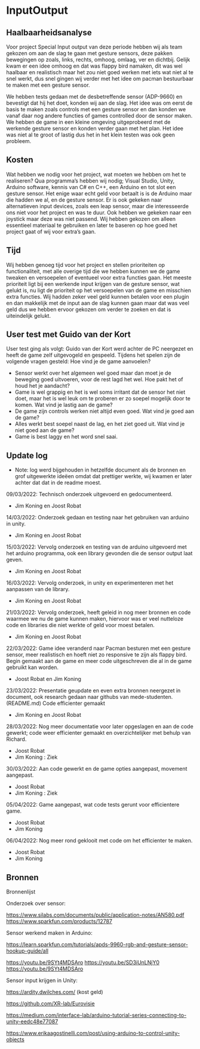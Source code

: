 # InputOutput

## Haalbaarheidsanalyse
Voor project Special Input output van deze periode hebben wij als team gekozen om aan de slag te gaan met gesture sensors, deze pakken bewegingen op zoals, links, rechts, omhoog, omlaag, ver en dichtbij.
Gelijk kwam er een idee omhoog en dat was flappy bird namaken, dit was wel haalbaar en realistisch maar het zou niet goed werken met iets wat niet al te snel werkt, dus snel gingen wij verder met het idee om pacman bestuurbaar te maken met een gesture sensor.

We hebben tests gedaan met de desbetreffende sensor (ADP-9660) en bevestigt dat hij het doet, konden wij aan de slag. Het idee was om eerst de basis te maken zoals controls met een gesture sensor en dan konden we vanaf daar nog andere functies of games controlled door de sensor maken. We hebben de game in een kleine omgeving uitgeprobeerd met de werkende gesture sensor en konden verder gaan met het plan. Het idee was niet al te groot of lastig dus het in het klein testen was ook geen probleem.

## Kosten
Wat hebben we nodig voor het project, wat moeten we hebben om het te realiseren? 
Qua programma’s hebben wij nodig; Visual Studio, Unity, Arduino software, kennis van C# en C++, een Arduino en tot slot een gesture sensor.
Het enige waar echt geld voor betaalt is is de Arduino maar die hadden we al, en de gesture sensor.
Er is ook gekeken naar alternatieven input devices, zoals een leap sensor, maar die interesseerde ons niet voor het project en was te duur.
Ook hebben we gekeken naar een joystick maar deze was niet passend.
Wij hebben gekozen om alleen essentieel materiaal te gebruiken en later te baseren op hoe goed het project gaat of wij voor extra’s gaan.

## Tijd
Wij hebben genoeg tijd voor het project en stellen prioriteiten op functionaliteit, met alle overige tijd die we hebben kunnen we de game tweaken en versoepelen of eventueel voor extra functies gaan.
Het meeste prioriteit ligt bij een werkende input krijgen van de gesture sensor, wat gelukt is, nu ligt de prioriteit op het versoepelen van de game en misschien extra functies.
Wij hadden zeker veel geld kunnen betalen voor een plugin en dan makkelijk met de input aan de slag kunnen gaan maar dat was veel geld dus we hebben ervoor gekozen om verder te zoeken en dat is uiteindelijk gelukt.

## User test met Guido van der Kort
User test ging als volgt:
Guido van der Kort werd achter de PC neergezet en heeft de game zelf uitgevogeld en gespeeld.
Tijdens het spelen zijn de volgende vragen gesteld:
Hoe vind je de game aanvoelen?
  -   Sensor werkt over het algemeen wel goed maar dan moet je de beweging goed uitvoeren, voor de rest lagd het wel.
Hoe pakt het of houd het je aandacht?
  -   Game is wel grappig en het is wel soms irritant dat de sensor het niet doet, maar het is wel leuk om te proberen er zo soepel mogelijk door te komen.
Wat vind je lastig aan de game?
  -   De game zijn controls werken niet altijd even goed.
Wat vind je goed aan de game?
  -   Alles werkt best soepel naast de lag, en het ziet goed uit.
Wat vind je niet goed aan de game?
  -   Game is best laggy en het word snel saai.

## Update log
  -   Note: log werd bijgehouden in hetzelfde document als de bronnen en grof uitgewerkte ideëen omdat dat prettiger werkte, wij kwamen er later achter dat dat in de readme moest.

09/03/2022: Technisch onderzoek uitgevoerd en gedocumenteerd.
  -   Jim Koning en Joost Robat


14/03/2022: Onderzoek gedaan en testing naar het gebruiken van arduino in unity.
  -   Jim Koning en Joost Robat


15/03/2022: Vervolg onderzoek en testing van de arduino uitgevoerd met het arduino programma, ook een library gevonden die de sensor output laat geven.
  -   Jim Koning en Joost Robat


16/03/2022: Vervolg onderzoek, in unity en experimenteren met het aanpassen van de library.
  -   Jim Koning en Joost Robat


21/03/2022: Vervolg onderzoek, heeft geleid in nog meer bronnen en code waarmee we nu de game kunnen maken, hiervoor was er veel nutteloze code en libraries die niet werkte of geld voor moest betalen.
  -   Jim Koning en Joost Robat


22/03/2022: Game idee veranderd naar Pacman besturen met een gesture sensor, meer realistisch en hoeft niet zo responsive te zijn als flappy bird. Begin gemaakt aan de game en meer code uitgeschreven die al in de game gebruikt kan worden.
  -   Joost Robat en Jim Koning


23/03/2022: Presentatie geupdate en even extra bronnen neergezet in document, ook research gedaan naar githubs van mede-studenten. (README.md) Code efficienter gemaakt
  -   Jim Koning en Joost Robat


28/03/2022: Nog meer documentatie voor later opgeslagen en aan de code gewerkt; code weer efficienter gemaakt en overzichtelijker met behulp van Richard.
  -   Joost Robat
  -   Jim Koning : Ziek


30/03/2022: Aan code gewerkt en de game opties aangepast, movement aangepast.
  -   Joost Robat
  -   Jim Koning : Ziek

05/04/2022: Game aangepast, wat code tests gerunt voor efficientere game.
  -   Joost Robat
  -   Jim Koning

06/04/2022: Nog meer rond geklooit met code om het efficienter te maken.
  -   Joost Robat
  -   Jim Koning




## Bronnen
Bronnenlijst 

Onderzoek over sensor:

https://www.silabs.com/documents/public/application-notes/AN580.pdf
https://www.sparkfun.com/products/12787



Sensor werkend maken in Arduino:

https://learn.sparkfun.com/tutorials/apds-9960-rgb-and-gesture-sensor-hookup-guide/all

https://youtu.be/9SYt4MDSAro
https://youtu.be/SD3iUnLNjY0
https://youtu.be/9SYt4MDSAro

Sensor input krijgen in Unity:

https://ardity.dwilches.com/ (kost geld)

https://github.com/XR-lab/Eurovisie

https://medium.com/interface-lab/arduino-tutorial-series-connecting-to-unity-eedc48e77087

https://www.erikaagostinelli.com/post/using-arduino-to-control-unity-objects
